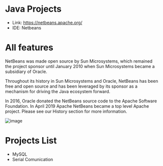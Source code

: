 # Java Projects

- Link: https://netbeans.apache.org/
- IDE: Netbeans

# All features
NetBeans was made open source by Sun Microsystems, which remained the project sponsor until January 2010 when Sun Microsystems became a subsidiary of Oracle.

Throughout its history in Sun Microsystems and Oracle, NetBeans has been free and open source and has been leveraged by its sponsor as a mechanism for driving the Java ecosystem forward.

In 2016, Oracle donated the NetBeans source code to the Apache Software Foundation. In April 2019 Apache NetBeans became a top level Apache project. Please see our History section for more information.

![image](https://github.com/jariver1986/Java/assets/62295761/4909c3ae-4c0b-4116-88f7-d73714859717)

# Projects List

- MySQL
- Serial Comunication

